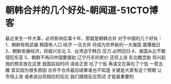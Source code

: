 # 朝韩合并的几个好处-朝闻道-51CTO博客
最近发生一件大事，必将影响后事十年，那就是朝韩合并
对于中国的几个好处：
1、朝鲜有核武器 韩国有人口 经济 一旦合并 将成为世界新的一大强国 震慑俄日
2、朝鲜发展经济，将振兴东北
3、台湾迫于韩日 压力 必然回归
4、美国从比不敢侵犯东亚
5、朝鲜不再问中国要援助
辽宁丹东的房价 还将上涨 东北概念股 将兴起
我的预言放在这里
我国前段时间 请金正恩 吃了个饭 再请文在寅吃了个饭 一箭五雕
其实因为很多原因
合并不合并最后结果谁也不知道 关键是大家有这个预期 让市场上涨 或者说出现相应的反应
我们跟随反应而动 才是最重要的
